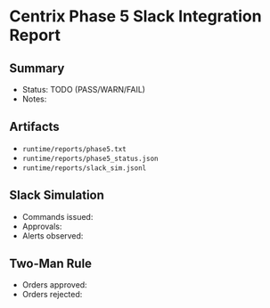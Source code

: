 # Centrix Phase 5 Slack Integration Report

## Summary
- Status: TODO (PASS/WARN/FAIL)
- Notes: <!-- summary of findings -->

## Artifacts
- `runtime/reports/phase5.txt`
- `runtime/reports/phase5_status.json`
- `runtime/reports/slack_sim.jsonl`

## Slack Simulation
- Commands issued: <!-- list -->
- Approvals: <!-- token flow -->
- Alerts observed: <!-- count -->

## Two-Man Rule
- Orders approved: <!-- details -->
- Orders rejected: <!-- details -->

